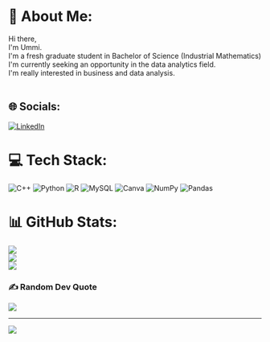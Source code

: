 # 💫 About Me:
Hi there,<br>I'm Ummi.<br>I'm a fresh graduate student in Bachelor of Science (Industrial Mathematics)<br>I'm currently seeking an opportunity in the data analytics field.<br>I'm really interested in business and data analysis.<br><br>


## 🌐 Socials:
[![LinkedIn](https://img.shields.io/badge/LinkedIn-%230077B5.svg?logo=linkedin&logoColor=white)](https://linkedin.com/in/linkedin.com/in/ummi-fakhriah-binti-mohd-noor-719207201) 

# 💻 Tech Stack:
![C++](https://img.shields.io/badge/c++-%2300599C.svg?style=plastic&logo=c%2B%2B&logoColor=white) ![Python](https://img.shields.io/badge/python-3670A0?style=plastic&logo=python&logoColor=ffdd54) ![R](https://img.shields.io/badge/r-%23276DC3.svg?style=plastic&logo=r&logoColor=white) ![MySQL](https://img.shields.io/badge/mysql-%2300f.svg?style=plastic&logo=mysql&logoColor=white) ![Canva](https://img.shields.io/badge/Canva-%2300C4CC.svg?style=plastic&logo=Canva&logoColor=white) ![NumPy](https://img.shields.io/badge/numpy-%23013243.svg?style=plastic&logo=numpy&logoColor=white) ![Pandas](https://img.shields.io/badge/pandas-%23150458.svg?style=plastic&logo=pandas&logoColor=white)
# 📊 GitHub Stats:
![](https://github-readme-stats.vercel.app/api?username=Ummi07&theme=radical&hide_border=false&include_all_commits=false&count_private=false)<br/>
![](https://github-readme-streak-stats.herokuapp.com/?user=Ummi07&theme=radical&hide_border=false)<br/>
![](https://github-readme-stats.vercel.app/api/top-langs/?username=Ummi07&theme=radical&hide_border=false&include_all_commits=false&count_private=false&layout=compact)

### ✍️ Random Dev Quote
![](https://quotes-github-readme.vercel.app/api?type=horizontal&theme=radical)

---
[![](https://visitcount.itsvg.in/api?id=Ummi07&icon=3&color=3)](https://visitcount.itsvg.in)

<!-- Proudly created with GPRM ( https://gprm.itsvg.in ) -->
